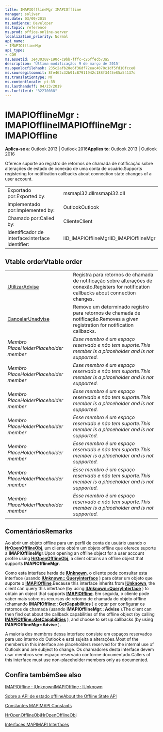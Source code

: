 ```yaml
---
title: IMAPIOfflineMgr IMAPIOffline
manager: soliver
ms.date: 03/09/2015
ms.audience: Developer
ms.topic: reference
ms.prod: office-online-server
localization_priority: Normal
api_name:
- IMAPIOfflineMgr
api_type:
- COM
ms.assetid: 3e430308-190c-c9bb-fffc-c26ffecb73a5
description: 'Última modificação: 9 de março de 2015'
ms.openlocfilehash: 235c2afb20e6f36df72eac4070c1df5fd10fcce8
ms.sourcegitcommit: 8fe462c32b91c87911942c188f3445e85a54137c
ms.translationtype: MT
ms.contentlocale: pt-BR
ms.lasthandoff: 04/23/2019
ms.locfileid: "32270088"
---
```

# <a name="imapiofflinemgr--imapioffline"></a><span data-ttu-id="740ad-103">IMAPIOfflineMgr : IMAPIOffline</span><span class="sxs-lookup"><span data-stu-id="740ad-103">IMAPIOfflineMgr : IMAPIOffline</span></span>

  
  
<span data-ttu-id="740ad-104">**Aplica-se a**: Outlook 2013 | Outlook 2016</span><span class="sxs-lookup"><span data-stu-id="740ad-104">**Applies to**: Outlook 2013 | Outlook 2016</span></span> 
  
<span data-ttu-id="740ad-105">Oferece suporte ao registro de retornos de chamada de notificação sobre alterações de estado de conexão de uma conta de usuário.</span><span class="sxs-lookup"><span data-stu-id="740ad-105">Supports registering for notification callbacks about connection state changes of a user account.</span></span>
  
|||
|:-----|:-----|
|<span data-ttu-id="740ad-106">Exportado por:</span><span class="sxs-lookup"><span data-stu-id="740ad-106">Exported by:</span></span>  <br/> |<span data-ttu-id="740ad-107">msmapi32.dll</span><span class="sxs-lookup"><span data-stu-id="740ad-107">msmapi32.dll</span></span>  <br/> |
|<span data-ttu-id="740ad-108">Implementado por:</span><span class="sxs-lookup"><span data-stu-id="740ad-108">Implemented by:</span></span>  <br/> |<span data-ttu-id="740ad-109">Outlook</span><span class="sxs-lookup"><span data-stu-id="740ad-109">Outlook</span></span>  <br/> |
|<span data-ttu-id="740ad-110">Chamado por:</span><span class="sxs-lookup"><span data-stu-id="740ad-110">Called by:</span></span>  <br/> |<span data-ttu-id="740ad-111">Cliente</span><span class="sxs-lookup"><span data-stu-id="740ad-111">Client</span></span>  <br/> |
|<span data-ttu-id="740ad-112">Identificador de interface:</span><span class="sxs-lookup"><span data-stu-id="740ad-112">Interface identifier:</span></span>  <br/> |<span data-ttu-id="740ad-113">IID_IMAPIOfflineMgr</span><span class="sxs-lookup"><span data-stu-id="740ad-113">IID_IMAPIOfflineMgr</span></span>  <br/> |
   
## <a name="vtable-order"></a><span data-ttu-id="740ad-114">Vtable order</span><span class="sxs-lookup"><span data-stu-id="740ad-114">Vtable order</span></span>

|||
|:-----|:-----|
|[<span data-ttu-id="740ad-115">Utilizar</span><span class="sxs-lookup"><span data-stu-id="740ad-115">Advise</span></span>](imapiofflinemgr-advise.md) <br/> |<span data-ttu-id="740ad-116">Registra para retornos de chamada de notificação sobre alterações de conexão.</span><span class="sxs-lookup"><span data-stu-id="740ad-116">Registers for notification callbacks about connection changes.</span></span>  <br/> |
|[<span data-ttu-id="740ad-117">Cancelar</span><span class="sxs-lookup"><span data-stu-id="740ad-117">Unadvise</span></span>](imapiofflinemgr-unadvise.md) <br/> |<span data-ttu-id="740ad-118">Remove um determinado registro para retornos de chamada de notificação.</span><span class="sxs-lookup"><span data-stu-id="740ad-118">Removes a given registration for notification callbacks.</span></span>  <br/> |
| <span data-ttu-id="740ad-119">*Membro PlaceHolder*</span><span class="sxs-lookup"><span data-stu-id="740ad-119">*Placeholder member*</span></span>  <br/> | <span data-ttu-id="740ad-120">*Esse membro é um espaço reservado e não tem suporte.*</span><span class="sxs-lookup"><span data-stu-id="740ad-120">*This member is a placeholder and is not supported.*</span></span>  <br/> |
| <span data-ttu-id="740ad-121">*Membro PlaceHolder*</span><span class="sxs-lookup"><span data-stu-id="740ad-121">*Placeholder member*</span></span>  <br/> | <span data-ttu-id="740ad-122">*Esse membro é um espaço reservado e não tem suporte.*</span><span class="sxs-lookup"><span data-stu-id="740ad-122">*This member is a placeholder and is not supported.*</span></span>  <br/> |
| <span data-ttu-id="740ad-123">*Membro PlaceHolder*</span><span class="sxs-lookup"><span data-stu-id="740ad-123">*Placeholder member*</span></span>  <br/> | <span data-ttu-id="740ad-124">*Esse membro é um espaço reservado e não tem suporte.*</span><span class="sxs-lookup"><span data-stu-id="740ad-124">*This member is a placeholder and is not supported.*</span></span>  <br/> |
| <span data-ttu-id="740ad-125">*Membro PlaceHolder*</span><span class="sxs-lookup"><span data-stu-id="740ad-125">*Placeholder member*</span></span>  <br/> | <span data-ttu-id="740ad-126">*Esse membro é um espaço reservado e não tem suporte.*</span><span class="sxs-lookup"><span data-stu-id="740ad-126">*This member is a placeholder and is not supported.*</span></span>  <br/> |
| <span data-ttu-id="740ad-127">*Membro PlaceHolder*</span><span class="sxs-lookup"><span data-stu-id="740ad-127">*Placeholder member*</span></span>  <br/> | <span data-ttu-id="740ad-128">*Esse membro é um espaço reservado e não tem suporte.*</span><span class="sxs-lookup"><span data-stu-id="740ad-128">*This member is a placeholder and is not supported.*</span></span>  <br/> |
| <span data-ttu-id="740ad-129">*Membro PlaceHolder*</span><span class="sxs-lookup"><span data-stu-id="740ad-129">*Placeholder member*</span></span>  <br/> | <span data-ttu-id="740ad-130">*Esse membro é um espaço reservado e não tem suporte.*</span><span class="sxs-lookup"><span data-stu-id="740ad-130">*This member is a placeholder and is not supported.*</span></span>  <br/> |
| <span data-ttu-id="740ad-131">*Membro PlaceHolder*</span><span class="sxs-lookup"><span data-stu-id="740ad-131">*Placeholder member*</span></span>  <br/> | <span data-ttu-id="740ad-132">*Esse membro é um espaço reservado e não tem suporte.*</span><span class="sxs-lookup"><span data-stu-id="740ad-132">*This member is a placeholder and is not supported.*</span></span>  <br/> |
   
## <a name="remarks"></a><span data-ttu-id="740ad-133">Comentários</span><span class="sxs-lookup"><span data-stu-id="740ad-133">Remarks</span></span>

<span data-ttu-id="740ad-134">Ao abrir um objeto offline para um perfil de conta de usuário usando o **[HrOpenOfflineObj](hropenofflineobj.md)**, um cliente obtém um objeto offline que oferece suporte a **IMAPIOfflineMgr**.</span><span class="sxs-lookup"><span data-stu-id="740ad-134">Upon opening an offline object for a user account profile using **[HrOpenOfflineObj](hropenofflineobj.md)**, a client obtains an offline object that supports **IMAPIOfflineMgr**.</span></span> 
  
<span data-ttu-id="740ad-135">Como esta interface herda de **[IUnknown](https://msdn.microsoft.com/library/ms680509%28v=VS.85%29.aspx)**, o cliente pode consultar esta interface (usando **[IUnknown:: QueryInterface](https://msdn.microsoft.com/library/ms682521%28v=VS.85%29.aspx)** ) para obter um objeto que suporte o **[IMAPIOffline](imapiofflineiunknown.md)**.</span><span class="sxs-lookup"><span data-stu-id="740ad-135">Because this interface inherits from **[IUnknown](https://msdn.microsoft.com/library/ms680509%28v=VS.85%29.aspx)**, the client can query this interface (by using **[IUnknown::QueryInterface](https://msdn.microsoft.com/library/ms682521%28v=VS.85%29.aspx)** ) to obtain an object that supports **[IMAPIOffline](imapiofflineiunknown.md)**.</span></span> <span data-ttu-id="740ad-136">Em seguida, o cliente pode saber mais sobre os recursos de retorno de chamada do objeto offline (chamando **[IMAPIOffline:: GetCapabilities](imapioffline-getcapabilities.md)** ) e optar por configurar os retornos de chamada (usando **IMAPIOfflineMgr:: Advise** ).</span><span class="sxs-lookup"><span data-stu-id="740ad-136">The client can then find out about the callback capabilities of the offline object (by calling **[IMAPIOffline::GetCapabilities](imapioffline-getcapabilities.md)** ), and choose to set up callbacks (by using **IMAPIOfflineMgr::Advise** ).</span></span> 
  
<span data-ttu-id="740ad-137">A maioria dos membros dessa interface consiste em espaços reservados para uso interno do Outlook e está sujeita a alterações.</span><span class="sxs-lookup"><span data-stu-id="740ad-137">Most of the members in this interface are placeholders reserved for the internal use of Outlook and are subject to change.</span></span> <span data-ttu-id="740ad-138">Os chamadores desta interface devem usar membros sem espaço reservado conforme documentado.</span><span class="sxs-lookup"><span data-stu-id="740ad-138">Callers of this interface must use non-placeholder members only as documented.</span></span>
  
## <a name="see-also"></a><span data-ttu-id="740ad-139">Confira também</span><span class="sxs-lookup"><span data-stu-id="740ad-139">See also</span></span>



[<span data-ttu-id="740ad-140">IMAPIOffline : IUnknown</span><span class="sxs-lookup"><span data-stu-id="740ad-140">IMAPIOffline : IUnknown</span></span>](imapiofflineiunknown.md)


[<span data-ttu-id="740ad-141">Sobre a API de estado offline</span><span class="sxs-lookup"><span data-stu-id="740ad-141">About the Offline State API</span></span>](about-the-offline-state-api.md)
  
[<span data-ttu-id="740ad-142">Constantes MAPI</span><span class="sxs-lookup"><span data-stu-id="740ad-142">MAPI Constants</span></span>](mapi-constants.md)
  
[<span data-ttu-id="740ad-143">HrOpenOfflineObj</span><span class="sxs-lookup"><span data-stu-id="740ad-143">HrOpenOfflineObj</span></span>](hropenofflineobj.md)
  
[<span data-ttu-id="740ad-144">Interfaces MAPI</span><span class="sxs-lookup"><span data-stu-id="740ad-144">MAPI Interfaces</span></span>](mapi-interfaces.md)

